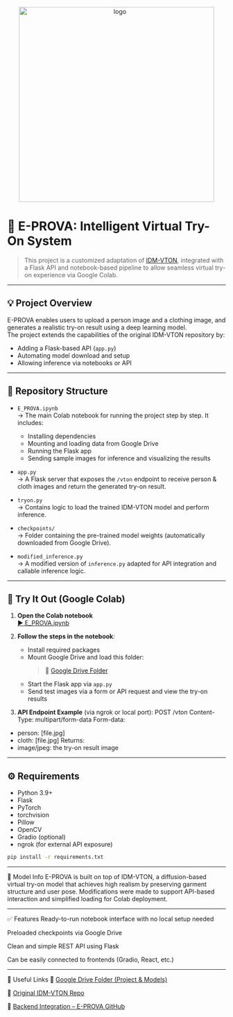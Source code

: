 <p align="center">
  <img src="https://github.com/user-attachments/assets/c56a3eba-66c2-436a-ae88-39ad602d76db" width="450" alt="logo"/>
</p>

# 👕 E-PROVA: Intelligent Virtual Try-On System

> This project is a customized adaptation of [IDM-VTON](https://github.com/yisol/IDM-VTON), integrated with a Flask API and notebook-based pipeline to allow seamless virtual try-on experience via Google Colab.

---

## 💡 Project Overview

E-PROVA enables users to upload a person image and a clothing image, and generates a realistic try-on result using a deep learning model.  
The project extends the capabilities of the original IDM-VTON repository by:

- Adding a Flask-based API (`app.py`)
- Automating model download and setup
- Allowing inference via notebooks or API

---

## 📂 Repository Structure

- `E_PROVA.ipynb`  
  → The main Colab notebook for running the project step by step. It includes:
  - Installing dependencies
  - Mounting and loading data from Google Drive
  - Running the Flask app
  - Sending sample images for inference and visualizing the results

- `app.py`  
  → A Flask server that exposes the `/vton` endpoint to receive person & cloth images and return the generated try-on result.

- `tryon.py`  
  → Contains logic to load the trained IDM-VTON model and perform inference.

- `checkpoints/`  
  → Folder containing the pre-trained model weights (automatically downloaded from Google Drive).

- `modified_inference.py`  
  → A modified version of `inference.py` adapted for API integration and callable inference logic.

---

## 🚀 Try It Out (Google Colab)

1. **Open the Colab notebook**  
   [▶️ E_PROVA.ipynb](https://github.com/marwan-shamel1/E-PROVA/blob/main/E_PROVA.ipynb)

2. **Follow the steps in the notebook**:
   - Install required packages
   - Mount Google Drive and load this folder:
     > 📁 [Google Drive Folder](https://drive.google.com/drive/u/1/folders/1ltewajoB8ScpNcTQqFuRXS3-fAEnYBGf)
   - Start the Flask app via `app.py`
   - Send test images via a form or API request and view the try-on results

3. **API Endpoint Example** (via ngrok or local port):
POST /vton
Content-Type: multipart/form-data
Form-data:
- person: [file.jpg]
- cloth: [file.jpg]
Returns:
- image/jpeg: the try-on result image

---

## ⚙️ Requirements

- Python 3.9+
- Flask
- PyTorch
- torchvision
- Pillow
- OpenCV
- Gradio (optional)
- ngrok (for external API exposure)

```bash
pip install -r requirements.txt
```

---

🧠 Model Info
E-PROVA is built on top of IDM-VTON, a diffusion-based virtual try-on model that achieves high realism by preserving garment structure and user pose.
Modifications were made to support API-based interaction and simplified loading for Colab deployment.

---

✅ Features
Ready-to-run notebook interface with no local setup needed

Preloaded checkpoints via Google Drive

Clean and simple REST API using Flask

Can be easily connected to frontends (Gradio, React, etc.)

---
🔗 Useful Links
📁 [Google Drive Folder (Project & Models)](https://drive.google.com/drive/u/1/folders/1ltewajoB8ScpNcTQqFuRXS3-fAEnYBGf)

🧠 [Original IDM-VTON Repo](https://github.com/yisol/IDM-VTON)

🔧 [Backend Integration – E-PROVA GitHub](https://github.com/marwanMagdy66/E-Prova)

